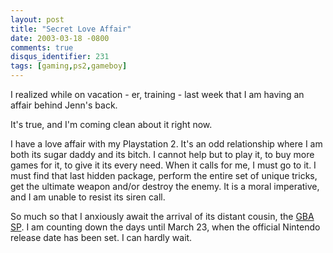 ```yaml
---
layout: post
title: "Secret Love Affair"
date: 2003-03-18 -0800
comments: true
disqus_identifier: 231
tags: [gaming,ps2,gameboy]
---
```

I realized while on vacation - er, training - last week that I am having
an affair behind Jenn's back.

 It's true, and I'm coming clean about it right now.

 I have a love affair with my Playstation 2. It's an odd relationship
where I am both its sugar daddy and its bitch. I cannot help but to play
it, to buy more games for it, to give it its every need. When it calls
for me, I must go to it. I must find that last hidden package, perform
the entire set of unique tricks, get the ultimate weapon and/or destroy
the enemy. It is a moral imperative, and I am unable to resist its siren
call.

 So much so that I anxiously await the arrival of its distant cousin,
the [GBA SP](http://www.nintendo.com/systems/gba/gba_specs.jsp). I am
counting down the days until March 23, when the official Nintendo
release date has been set. I can hardly wait.
